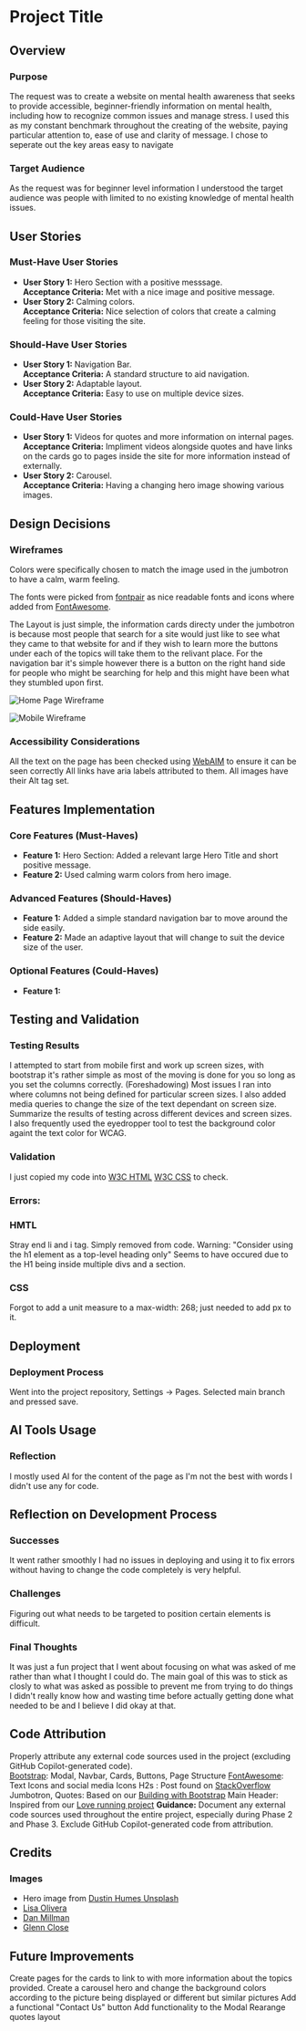 # Project Title

## Overview

### Purpose
The request was to create a website on mental health awareness that seeks to provide accessible, beginner-friendly information on mental health, including how to recognize common issues and manage stress.
I used this as my constant benchmark throughout the creating of the website, paying particular attention to, ease of use and clarity of message. 
I chose to seperate out the key areas easy to navigate

### Target Audience
As the request was for beginner level information I understood the target audience was people with limited to no existing knowledge of mental health issues.

## User Stories

### Must-Have User Stories
- **User Story 1:** Hero Section with a positive messsage.  
  **Acceptance Criteria:** Met with a nice image and positive message.
- **User Story 2:** Calming colors.  
  **Acceptance Criteria:** Nice selection of colors that create a calming feeling for those visiting the site.

### Should-Have User Stories
- **User Story 1:** Navigation Bar.  
  **Acceptance Criteria:** A standard structure to aid navigation.
- **User Story 2:** Adaptable layout.  
  **Acceptance Criteria:** Easy to use on multiple device sizes.


### Could-Have User Stories
- **User Story 1:** Videos for quotes and more information on internal pages.  
  **Acceptance Criteria:** Impliment videos alongside quotes and have links on the cards go to pages inside the site for more information instead of externally.
- **User Story 2:** Carousel.  
  **Acceptance Criteria:** Having a changing hero image showing various images.


## Design Decisions

### Wireframes
Colors were specifically chosen to match the image used in the jumbotron to have a calm, warm feeling.

The fonts were picked from [fontpair](https://www.fontpair.co/all) as nice readable fonts and icons where added from [FontAwesome](https://fontawesome.com/).

The Layout is just simple, the information cards directy under the jumbotron is because most people that search for a site would just like to see what they came to that website for and if they wish to learn more the buttons under each of the topics will take them to the relivant place. 
For the navigation bar it's simple however there is a button on the right hand side for people who might be searching for help and this might have been what they stumbled upon first.


![Home Page Wireframe](assets/images/Screenshot%202024-10-22%20113116.png)

![Mobile Wireframe](assets/images/Screenshot%202024-10-22%20122324.png)

### Accessibility Considerations
All the text on the page has been checked using [WebAIM](https://webaim.org/resources/contrastchecker/) to ensure it can be seen correctly
All links have aria labels attributed to them.
All images have their Alt tag set.

## Features Implementation

### Core Features (Must-Haves)
- **Feature 1:** Hero Section: Added a relevant large Hero Title and short positive message.
- **Feature 2:** Used calming warm colors from hero image.

### Advanced Features (Should-Haves)
- **Feature 1:** Added a simple standard navigation bar to move around the side easily.
- **Feature 2:** Made an adaptive layout that will change to suit the device size of the user.

### Optional Features (Could-Haves)
- **Feature 1:** 


## Testing and Validation

### Testing Results
I attempted to start from mobile first and work up screen sizes, with bootstrap it's rather simple as most of the moving is done for you so long as you set the columns correctly. (Foreshadowing)
Most issues I ran into where columns not being defined for particular screen sizes.
I also added media queries to change the size of the text dependant on screen size. 
Summarize the results of testing across different devices and screen sizes.  
I also frequently used the eyedropper tool to test the background color againt the text color for WCAG.

### Validation
I just copied my code into [W3C HTML](https://validator.w3.org/) [W3C CSS](https://jigsaw.w3.org/css-validator/) to check.

### Errors:

### HMTL
Stray end li and i tag. Simply removed from code.
Warning: "Consider using the h1 element as a top-level heading only" Seems to have occured due to the H1 being inside multiple divs and a section.

### CSS

Forgot to add a unit measure to a max-width: 268; just needed to add px to it.

## Deployment

### Deployment Process
Went into the project repository, Settings -> Pages.
Selected main branch and pressed save.

## AI Tools Usage

### Reflection
I mostly used AI for the content of the page as I'm not the best with words I didn't use any for code.

## Reflection on Development Process

### Successes
It went rather smoothly I had no issues in deploying and using it to fix errors without having to change the code completely is very helpful.

### Challenges
Figuring out what needs to be targeted to position certain elements is difficult.

### Final Thoughts
It was just a fun project that I went about focusing on what was asked of me rather than what I thought I could do.
The main goal of this was to stick as closly to what was asked as possible to prevent me from trying to do things I didn't really know how and wasting time before actually getting done what needed to be and I believe I did okay at that.

## Code Attribution
Properly attribute any external code sources used in the project (excluding GitHub Copilot-generated code).  
  [Bootstrap](https://getbootstrap.com/docs/5.3/getting-started/introduction/font): Modal, Navbar, Cards, Buttons, Page Structure
  [FontAwesome](https://fontawesome.com/): Text Icons and social media Icons
  H2s : Post found on [StackOverflow](https://stackoverflow.com/questions/55233092/css-pseudo-element-underline-on-centered-header)
  Jumbotron, Quotes: Based on our [Building with Bootstrap](https://github.com/Code-Institute-Solutions/BootstrappingYourNextBigIdea-BS4/tree/master/04-BeyondBootstrap/03-cleaning_up_our_content)
  Main Header: Inspired from our [Love running project](https://github.com/Code-Institute-Solutions/love-running-v3/tree/main/8.1-testing-and-validation)
**Guidance:** Document any external code sources used throughout the entire project, especially during Phase 2 and Phase 3. Exclude GitHub Copilot-generated code from attribution.

## Credits

### Images

- Hero image from [Dustin Humes Unsplash](https://unsplash.com/photos/snow-covered-mountain-under-cloudy-sky-during-daytime-gQoYixf4zC8?utm_content=creditShareLink&utm_medium=referral&utm_source=unsplash)
 - [Lisa Olivera](https://www.instagram.com/_lisaolivera/p/C-VnRgNvvDj/?hl=en&img_index=1)
 - [Dan Millman](https://elitemanmagazine.com/way-peaceful-warrior-dan-millman-episode-87/)
 - [Glenn Close](https://en.wikipedia.org/wiki/Glenn_Close#/media/File:Glenn_Close_-_Guardians_of_the_Galaxy_premiere_-_July_2014_(cropped).jpg)


## Future Improvements

Create pages for the cards to link to with more information about the topics provided.
Create a carousel hero and change the background colors according to the picture being displayed or different but similar pictures
Add a functional "Contact Us" button 
Add functionality to the Modal
Rearange quotes layout